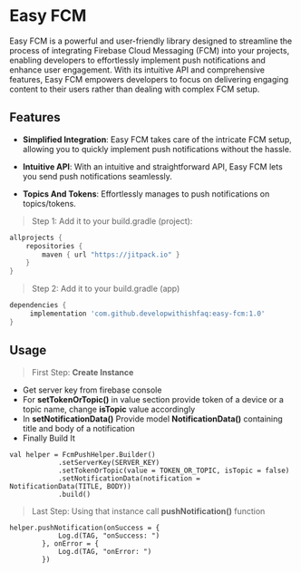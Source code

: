 # Easy FCM

Easy FCM is a powerful and user-friendly library designed to streamline the process of integrating Firebase Cloud Messaging (FCM) into your projects, enabling developers to effortlessly implement push notifications and enhance user engagement. With its intuitive API and comprehensive features, Easy FCM empowers developers to focus on delivering engaging content to their users rather than dealing with complex FCM setup.

## Features

- **Simplified Integration**: Easy FCM takes care of the intricate FCM setup, allowing you to quickly implement push notifications without the hassle.

- **Intuitive API**: With an intuitive and straightforward API, Easy FCM lets you send push notifications seamlessly.

- **Topics And Tokens**: Effortlessly manages to push notifications on topics/tokens.



> Step 1: Add it to your build.gradle (project):
```gradle
allprojects {
    repositories {
        maven { url "https://jitpack.io" }
    }
}
```
> Step 2: Add it to your build.gradle (app)

```gradle
dependencies {
     implementation 'com.github.developwithishfaq:easy-fcm:1.0'
}
```

## Usage

> First Step:
  **Create Instance**
- Get server key from firebase console
- For **setTokenOrTopic()** in value section provide token of a device or a topic name, change **isTopic** value accordingly
- In **setNotificationData()** Provide model **NotificationData()** containing title and body of a notification
- Finally Build It

```
val helper = FcmPushHelper.Builder()
            .setServerKey(SERVER_KEY)
            .setTokenOrTopic(value = TOKEN_OR_TOPIC, isTopic = false)
            .setNotificationData(notification = NotificationData(TITLE, BODY))
            .build()
```
> Last Step:
Using that instance call **pushNotification()** function
```
helper.pushNotification(onSuccess = {
            Log.d(TAG, "onSuccess: ")
        }, onError = {
            Log.d(TAG, "onError: ")
        })
``` 




